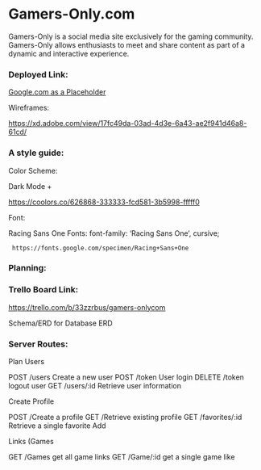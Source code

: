 # Gamers-Only.com

Gamers-Only is a social media site exclusively for the gaming community. Gamers-Only allows enthusiasts to meet and share content as part of a dynamic and interactive experience.

### Deployed Link:

[Google.com as a Placeholder](google.com)

Wireframes:

 https://xd.adobe.com/view/17fc49da-03ad-4d3e-6a43-ae2f941d46a8-61cd/

### A style guide:

Color Scheme:

Dark Mode +

https://coolors.co/626868-333333-fcd581-3b5998-fffff0

Font:

Racing Sans One Fonts: font-family: ‘Racing Sans One’, cursive;

```
 https://fonts.google.com/specimen/Racing+Sans+One

```
### Planning:


### Trello Board Link:

https://trello.com/b/33zzrbus/gamers-onlycom

Schema/ERD for Database ERD

### Server Routes:

Plan Users

POST /users Create a new user
POST /token User login
DELETE /token logout user
GET /users/:id Retrieve user information

Create Profile

POST /Create a profile
GET /Retrieve existing profile
GET /favorites/:id Retrieve a single favorite Add

Links (Games

GET /Games get all game links
GET /Game/:id get a single game like
